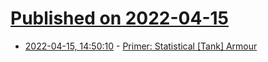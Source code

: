 # [Published on 2022-04-15](index.md)

* [2022-04-15, 14:50:10](https://news.ycombinator.com/item?id=31040887) - [Primer: Statistical [Tank] Armour](https://www.tanknology.co.uk/post/statistical-armour)
